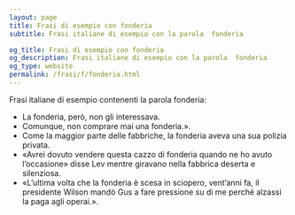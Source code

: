 ```yaml
---
layout: page
title: Frasi di esempio con fonderia 
subtitle: Frasi italiane di esempio con la parola  fonderia

og_title: Frasi di esempio con fonderia 
og_description: Frasi italiane di esempio con la parola  fonderia
og_type: website
permalink: /frasi/f/fonderia.html
---
```


Frasi italiane di esempio contenenti la parola fonderia:


- La fonderia, però, non gli interessava.
- Comunque, non comprare mai una fonderia.».
- Come la maggior parte delle fabbriche, la fonderia aveva una sua polizia privata.
- «Avrei dovuto vendere questa cazzo di fonderia quando ne ho avuto l’occasione» disse Lev mentre giravano nella fabbrica deserta e silenziosa.
- «L’ultima volta che la fonderia è scesa in sciopero, vent’anni fa, il presidente Wilson mandò Gus a fare pressione su di me perché alzassi la paga agli operai.».
